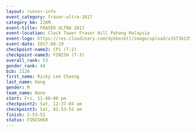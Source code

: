 ```yaml
---
layout: runner-info 
event_category: fraser-ultra-2017 
category_km: 22KM 
event-title: FRASER ULTRA 2017 
event-location: Clock Tower Fraser Hill Pahang Malaysia 
event-logo: https://res.cloudinary.com/dykbosktl/image/upload/v1573613535/Logo/logo_mfst7w.jpg 
event-date: 2017-08-19 
checkpoint-name2: CP1 (T-2) 
checkpoint-name3: FINISH (T-3) 
overall_rank: 53
gender_rank: 44
bib: 2126
first_name: Ricky Lee Choong
last_name: Keng
gender: M
team_name: None
start: Fri, 11-00-00 pm
checkpoint2: Sat, 12-37-04 am
checkpoint3: Sat, 01-53-52 am
finish: 2-53-52
status: FINISHER
---
```

